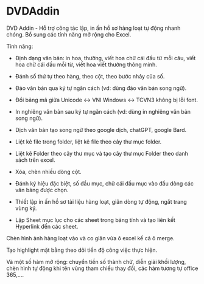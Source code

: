 # DVDAddin
DVD Addin - Hỗ trợ công tác lập, in ấn hồ sơ hàng loạt tự động nhanh chóng. Bổ sung các tính năng mở rộng cho Excel.

Tính năng:
- Định dạng văn bản: in hoa, thường, viết hoa chữ cái đầu từ mỗi câu, viết hoa chữ cái đầu mỗi từ, viết hoa viết thường thông minh.

- Đánh số thứ tự theo hàng, theo cột, theo bước nhảy của số.

- Đảo văn bản qua ký tự ngăn cách (vd: dùng đảo văn bản song ngữ).

- Đổi bảng mã giữa Unicode <-> VNI Windows <-> TCVN3 không bị lỗi font.

- In nghiêng văn bản sau ký tự ngăn cách (vd: dùng in nghiêng văn bản song ngữ).

- Dịch văn bản tạo song ngữ theo google dịch, chatGPT, google Bard.

- Liệt kê file trong folder, liệt kê file theo cây thư mục folder.

- Liệt kê Folder theo cây thư mục và tạo cây thư mục Folder theo danh sách trên excel.

- Xóa, chèn nhiều dòng cột.

- Đánh ký hiệu đặc biệt, số đầu mục, chữ cái đầu mục vào đầu dòng các văn bảng được chọn.

- Thiết lập in ấn hồ sơ tài liệu hàng loạt, giãn dòng tự động, ngắt trang vùng ký.

- Lập Sheet mục lục cho các sheet trong bảng tính và tạo liên kết Hyperlink đến các sheet.

Chèn hình ảnh hàng loạt vào và co giãn vừa ô excel kể cả ô merge.

Tạo highlight mặt bằng theo dõi tiến độ công việc thực hiện.

Và một số hàm mở rộng: chuyển tiền số thành chữ, diễn giải khối lượng, chèn hình tự động khi tên vùng tham chiếu thay đổi, các hàm tương tự office 365,....
